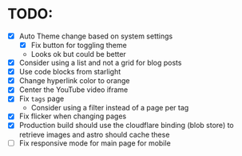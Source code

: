 # TODO:

- [x] Auto Theme change based on system settings
  - [x] Fix button for toggling theme
  - Looks ok but could be better
- [x] Consider using a list and not a grid for blog posts
- [x] Use code blocks from starlight
- [x] Change hyperlink color to orange
- [x] Center the YouTube video iframe
- [x] Fix `tags` page
  - Consider using a filter instead of a page per tag
- [x] Fix flicker when changing pages
- [x] Production build should use the cloudflare binding (blob store) to retrieve images and astro should cache these
- [ ] Fix responsive mode for main page for mobile

